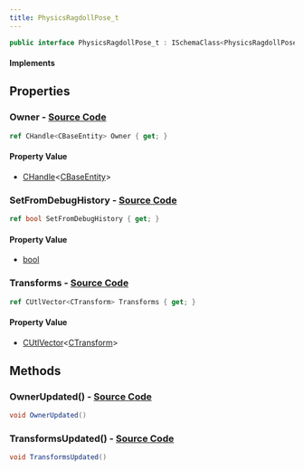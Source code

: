 ```yaml
---
title: PhysicsRagdollPose_t
---
```


```csharp
public interface PhysicsRagdollPose_t : ISchemaClass<PhysicsRagdollPose_t>, ISchemaField, ISchemaClass, INativeHandle
```

#### Implements

## Properties

### **Owner** - [Source Code](https://github.com/swiftly-solution/swiftlys2/blob/main/managed/src/SwiftlyS2.Generated/Schemas/Interfaces/PhysicsRagdollPose_t.cs#L18)

```csharp
ref CHandle<CBaseEntity> Owner { get; }
```

#### Property Value

- [CHandle](/docs/api/shared/natives/chandle-1)<[CBaseEntity](/docs/api/shared/schemadefinitions/cbaseentity)>

### **SetFromDebugHistory** - [Source Code](https://github.com/swiftly-solution/swiftlys2/blob/main/managed/src/SwiftlyS2.Generated/Schemas/Interfaces/PhysicsRagdollPose_t.cs#L20)

```csharp
ref bool SetFromDebugHistory { get; }
```

#### Property Value

- [bool](https://learn.microsoft.com/dotnet/api/system.boolean)

### **Transforms** - [Source Code](https://github.com/swiftly-solution/swiftlys2/blob/main/managed/src/SwiftlyS2.Generated/Schemas/Interfaces/PhysicsRagdollPose_t.cs#L16)

```csharp
ref CUtlVector<CTransform> Transforms { get; }
```

#### Property Value

- [CUtlVector](/docs/api/-1)<[CTransform](/docs/api/shared/natives/ctransform)>

## Methods

### **OwnerUpdated()** - [Source Code](https://github.com/swiftly-solution/swiftlys2/blob/main/managed/src/SwiftlyS2.Generated/Schemas/Interfaces/PhysicsRagdollPose_t.cs#L23)

```csharp
void OwnerUpdated()
```

### **TransformsUpdated()** - [Source Code](https://github.com/swiftly-solution/swiftlys2/blob/main/managed/src/SwiftlyS2.Generated/Schemas/Interfaces/PhysicsRagdollPose_t.cs#L22)

```csharp
void TransformsUpdated()
```

